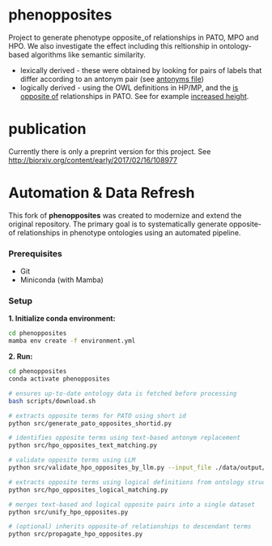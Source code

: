 # phenopposites
Project to generate phenotype opposite_of relationships in PATO, MPO and HPO. We also investigate the effect including this reltionship in ontology-based algorithms like semantic similarity.

 * lexically derived - these were obtained by looking for pairs of labels that differ according to an antonym pair (see [antonyms file](https://github.com/Phenomics/phenopposites/blob/master/antonyms/text-patterns.txt))
 * logically derived - using the OWL definitions in HP/MP, and the [is opposite of](http://purl.obolibrary.org/obo/RO_0002604) relationships in PATO. See for example [increased height](https://www.ebi.ac.uk/ols/ontologies/pato/terms?iri=http%3A%2F%2Fpurl.obolibrary.org%2Fobo%2FPATO_0000570).

# publication
Currently there is only a preprint version for this project. See http://biorxiv.org/content/early/2017/02/16/108977


# Automation & Data Refresh

This fork of **phenopposites** was created to modernize and extend the original repository. The primary goal is to systematically generate opposite-of relationships in phenotype ontologies using an automated pipeline. 

### Prerequisites

- Git
- Miniconda (with Mamba)

### Setup

**1. Initialize conda environment:**
   ```sh
   cd phenopposites
   mamba env create -f environment.yml
   ```
**2. Run:**
   ```sh
   cd phenopposites
   conda activate phenopposites

   # ensures up-to-date ontology data is fetched before processing
   bash scripts/download.sh

   # extracts opposite terms for PATO using short id
   python src/generate_pato_opposites_shortid.py

   # identifies opposite terms using text-based antonym replacement
   python src/hpo_opposites_text_matching.py 

   # validate opposite terms using LLM
   python src/validate_hpo_opposites_by_llm.py --input_file ./data/output/hpo_opposites_text.csv

   # extracts opposite terms using logical definitions from ontology structure
   python src/hpo_opposites_logical_matching.py

   # merges text-based and logical opposite pairs into a single dataset
   python src/unify_hpo_opposites.py  

   # (optional) inherits opposite-of relationships to descendant terms
   python src/propagate_hpo_opposites.py  
   ```
